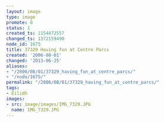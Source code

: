 ```yaml
---
layout: image
type: image
promote: 0
status: 1
created_ts: 1154472557
changed_ts: 1372159490
node_id: 1675
title: 37329 Having fun at Centre Parcs
created: '2006-08-01'
changed: '2013-06-25'
aliases:
- "/2006/08/01/37329_having_fun_at_centre_parcs/"
- "/node/1675/"
permalink: "/2006/08/01/37329_having_fun_at_centre_parcs/"
tags:
- Eilidh
images:
- src: image/images/IMG_7329.JPG
  name: IMG_7329.JPG
---
```


